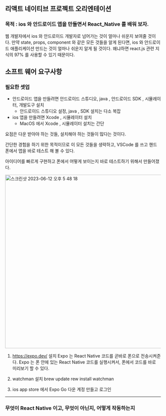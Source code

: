## 리액트 네이티브 프로젝트 오리엔테이션 

### 목적 : ios 와 안드로이드 앱을 만들면서 React_Native 를 배워 보자.  
웹 개발자에서 ios 와 안드로이드 개발자로 넘어가는 것이 얼마나 쉬운지 보여줄 것이다. 
만약 state, props, component 와 같은 모든 것들을 알게 된다면, ios 와 안드로이드 애플리케이션 만드는 것이 얼마나 쉬운지 알게 될 것이다. 왜냐하면 react.js 관련 지식의 97% 를 사용할 수 있기 때문이다.  

## 소프트 웨어 요구사항 

### 필요한 셋업 
- 안드로이드 앱을 만들려면 안드로이드 스튜디오, java , 안드로이드 SDK , 시뮬레이터, 개발도구 설치
  - 안드로이드 스튜디오 설정, java , SDK 설치는 다소 복잡
- ios 앱을 만들려면 Xcode , 시뮬레이터 설치 
  - MacOS 에서 Xcode , 시뮬레이터 설치는 간단
  
요점은 다운 받아야 하는 것들, 설치해야 하는 것들이 많다는 것이다.  

간단한 경험을 하기 위한 목적이므로 이 모든 것들을 생략하고, VSCode 를 쓰고 핸드폰에서 앱을 바로 테스트 해 볼 수 있다.  

아이디어를 빠르게 구현하고 폰에서 어떻게 보이는지 바로 테스트하기 위해서 만들어졌다.


<img width="560" alt="스크린샷 2023-06-12 오후 5 48 18" src="https://github.com/EUN-HA-CHOI/React_Native/assets/97012561/915960e8-ea6a-42c8-8bb3-3fc91ed51681">


1. https://expo.dev/ 설치 
   Expo 는 React Native 코드를 곧바로 폰으로 전송시켜준다. 
   Expo 는 폰 안에 있는 React Native 코드를 실행시켜서, 폰에서 코드를 바로 미리보기 할 수 있다. 
   
2. watchman 설치 
   brew update
   rew install watchman
3. ios app store 에서 Expo Go 다운
   계정 만들고 로그인
   
<hr>

### 무엇이 React Native 이고, 무엇이 아닌지, 어떻게 작동하는지

   
